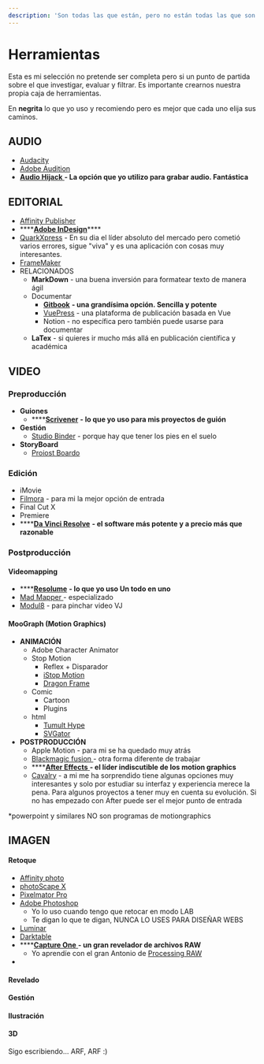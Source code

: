 ```yaml
---
description: 'Son todas las que están, pero no están todas las que son'
---
```


# Herramientas

Esta es mi selección no pretende ser completa pero si un punto de partida sobre el que investigar, evaluar y filtrar. Es importante crearnos nuestra propia caja de herramientas.

En **negrita** lo que yo uso y recomiendo pero es mejor que cada uno elija sus caminos.

## AUDIO

* [Audacity](https://www.audacityteam.org/)
* [Adobe Audition](https://www.adobe.com/es/products/audition.html?sdid=8JD95K3X&mv=search&s_kwcid=AL!{ef_userid}!{ef_sid}!79783402901472!79783508573356&ef_id=Xmt2DAAAAH2cI397:20200324103345:s)
* [**Audio Hijack** ](https://rogueamoeba.com/audiohijack/)**- La opción que yo utilizo para grabar audio. Fantástica**

## EDITORIAL

* [Affinity Publisher](https://affinity.serif.com/en-gb/publisher/)
* \*\*\*\*[**Adobe InDesign**](https://www.adobe.com/products/indesign.html?sdid=KKQLR&mv=search&s_kwcid=AL!{ef_userid}!{ef_sid}!78958751833815!20541716242&ef_id=Xmt2DAAAAH2cI397:20200324104102:s)\*\*\*\*
* [QuarkXpress](http://www.quark.com) -  En su dia el líder absoluto del mercado pero cometió varios errores, sigue "viva" y es una aplicación con cosas muy interesantes.
* [FrameMaker](https://www.adobe.com/es/products/framemaker.html)
* RELACIONADOS
  * **MarkDown** - una buena inversión para formatear texto de manera ágil
  * Documentar
    * [**Gitbook**](https://www.gitbook.com/) **- una grandísima opción. Sencilla y potente**
    * [VuePress](https://vuepress.vuejs.org/) - una plataforma de publicación basada en Vue
    * Notion - no específica pero también puede usarse para documentar
  * **LaTex** - si quieres ir mucho más allá en publicación científica y académica

## VIDEO

### Preproducción

* **Guiones**
  * \*\*\*\*[**Scrivener**](https://www.literatureandlatte.com/scrivener/overview) **- lo que yo uso para mis proyectos de guión**
* **Gestión**
  * [Studio Binder](https://www.studiobinder.com/) - porque hay que tener los pies en el suelo
* **StoryBoard**
  * [Proiost Boardo](https://proloststore.com/products/boardo)

### Edición

* iMovie
* [Filmora](https://filmora.wondershare.com/) - para mi la mejor opción de entrada
* Final Cut X
* Premiere
* \*\*\*\*[**Da Vinci Resolve**](https://www.blackmagicdesign.com/products/davinciresolve/) **- el software más potente y a precio más que razonable**

### Postproducción

#### Videomapping

* \*\*\*\*[**Resolume**](https://resolume.com/) **- lo que yo uso Un todo en uno**
* [Mad Mapper ](https://madmapper.com/)- especializado
* [Modul8](https://www.garagecube.com/modul8/) - para pinchar video VJ

#### MooGraph \(Motion Graphics\)

* **ANIMACIÓN**
  * Adobe Character Animator
  * Stop Motion
    * Reflex + Disparador
    * [iStop Motion](https://boinx.com/istopmotion/)
    * [Dragon Frame](https://www.dragonframe.com/)
  * Comic
    * Cartoon
    * Plugins
  * html
    * [Tumult Hype](https://tumult.com/hype/)
    * [SVGator](https://www.svgator.com/)
* **POSTPRODUCCIÓN**
  * Apple Motion - para mi se ha quedado muy atrás
  * [Blackmagic fusion ](https://www.blackmagicdesign.com/products/fusion/)- otra forma diferente de trabajar
  * \*\*\*\*[**After Effects** ](https://www.adobe.com/products/aftereffects.html)**- el líder indiscutible de los motion graphics**
  * [Cavalry](https://cavalry.scenegroup.co/) - a mi me ha sorprendido tiene algunas opciones muy interesantes y solo por estudiar su interfaz y experiencia merece la pena. Para algunos proyectos a tener muy en cuenta su evolución. Si no has empezado con After puede ser el mejor punto de entrada

\*powerpoint y similares NO son programas de motiongraphics

## IMAGEN

#### Retoque

* [Affinity photo](https://affinity.serif.com/en-gb/photo/)
* [photoScape X](http://x.photoscape.org/)
* [Pixelmator Pro](https://www.pixelmator.com/pro/)
* [Adobe Photoshop](https://www.adobe.com/products/photoshop.html)
  * Yo lo uso cuando tengo que retocar en modo LAB
  * Te digan lo que te digan, NUNCA LO USES PARA DISEÑAR WEBS
* [Luminar](https://skylum.com/es/luminar?utm_source=bing&utm_medium=cpc&utm_campaign=Luminar_brand_search_bing_es&utm_term=exact&msclkid=b2645120353c188c07610f5a56c86a7b&utm_content=Luminar_exact)
* [Darktable](https://www.darktable.org/)
* \*\*\*\*[**Capture One** ](https://www.captureone.com/es-ES/)**- un gran revelador de archivos RAW**
  * Yo aprendíe con el gran Antonio de [Processing RAW](https://www.youtube.com/channel/UCt0ifJqOgvzxS0C7H-kHskQ/)
* 
#### Revelado

#### Gestión

#### Ilustración

#### 3D



Sigo escribiendo… ARF, ARF :\)



